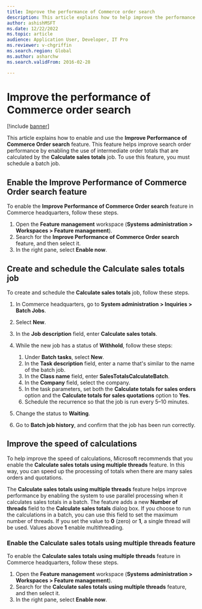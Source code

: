 ```yaml
---
title: Improve the performance of Commerce order search
description: This article explains how to help improve the performance of Commerce order search by enabling the use of intermediate order totals in Microsoft Dynamics 365 Commerce.
author: ashishMSFT
ms.date: 12/22/2022
ms.topic: article
audience: Application User, Developer, IT Pro
ms.reviewer: v-chgriffin
ms.search.region: Global
ms.author: asharchw
ms.search.validFrom: 2016-02-28

---
```


# Improve the performance of Commerce order search

[!include [banner](../includes/banner.md)]

This article explains how to enable and use the **Improve Performance of Commerce Order search** feature. This feature helps improve search order performance by enabling the use of intermediate order totals that are calculated by the **Calculate sales totals** job. To use this feature, you must schedule a batch job.

## Enable the Improve Performance of Commerce Order search feature

To enable the **Improve Performance of Commerce Order search** feature in Commerce headquarters, follow these steps.

1. Open the **Feature management** workspace (**Systems administration \> Workspaces \> Feature management**).
1. Search for the **Improve Performance of Commerce Order search** feature, and then select it.
1. In the right pane, select **Enable now**.

## Create and schedule the Calculate sales totals job

To create and schedule the **Calculate sales totals** job, follow these steps.

1. In Commerce headquarters, go to **System administration \> Inquiries \> Batch Jobs**.
1. Select **New**.
1. In the **Job description** field, enter **Calculate sales totals**.
1. While the new job has a status of **Withhold**, follow these steps:

    1. Under **Batch tasks**, select **New**.
    1. In the **Task description** field, enter a name that's similar to the name of the batch job.
    1. In the **Class name** field, enter **SalesTotalsCalculateBatch**.
    1. In the **Company** field, select the company.
    1. In the task parameters, set both the **Calculate totals for sales orders** option and the **Calculate totals for sales quotations** option to **Yes**.
    1. Schedule the recurrence so that the job is run every 5–10 minutes.

1. Change the status to **Waiting**.
1. Go to **Batch job history**, and confirm that the job has been run correctly.

## Improve the speed of calculations

To help improve the speed of calculations, Microsoft recommends that you enable the **Calculate sales totals using multiple threads** feature. In this way, you can speed up the processing of totals when there are many sales orders and quotations.

The **Calculate sales totals using multiple threads** feature helps improve performance by enabling the system to use parallel processing when it calculates sales totals in a batch. The feature adds a new **Number of threads** field to the **Calculate sales totals** dialog box. If you choose to run the calculations in a batch, you can use this field to set the maximum number of threads. If you set the value to **0** (zero) or **1**, a single thread will be used. Values above **1** enable multithreading.

### Enable the Calculate sales totals using multiple threads feature

To enable the **Calculate sales totals using multiple threads** feature in Commerce headquarters, follow these steps.

1. Open the **Feature management** workspace (**Systems administration \> Workspaces \> Feature management**).
1. Search for the **Calculate sales totals using multiple threads** feature, and then select it.
1. In the right pane, select **Enable now**.
